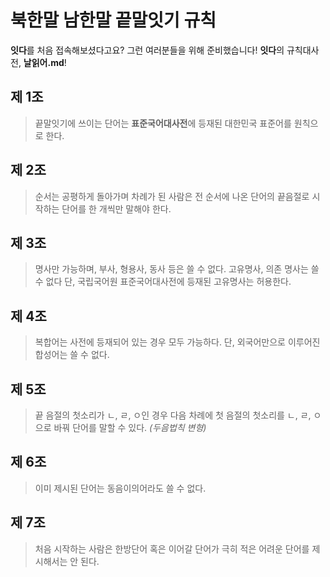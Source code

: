 # 북한말 남한말 끝말잇기 규칙
**잇다**를 처음 접속해보셨다고요? 그런 여러분들을 위해 준비했습니다! **잇다**의 규칙대사전, **날읽어.md**!



## 제 1조
> 끝말잇기에 쓰이는 단어는 **표준국어대사전**에 등재된 대한민국 표준어를 원칙으로 한다.



## 제 2조
> 순서는 공평하게 돌아가며 차례가 된 사람은 전 순서에 나온 단어의 끝음절로 시작하는 단어를 한 개씩만 말해야 한다.
  


## 제 3조
> 명사만 가능하며, 부사, 형용사, 동사 등은 쓸 수 없다. 고유명사, 의존 명사는 쓸 수 없다 단, 국립국어원 표준국어대사전에 등재된 고유명사는 허용한다.



## 제 4조
> 복합어는 사전에 등재되어 있는 경우 모두 가능하다. 단, 외국어만으로 이루어진 합성어는 쓸 수 없다. 
 


## 제 5조
> 끝 음절의 첫소리가 ㄴ, ㄹ, ㅇ인 경우 다음 차례에 첫 음절의 첫소리를 ㄴ, ㄹ, ㅇ으로 바꿔 단어를 말할 수 있다. *(두음법칙 변형)*



## 제 6조
> 이미 제시된 단어는 동음이의어라도 쓸 수 없다.



## 제 7조
> 처음 시작하는 사람은 한방단어 혹은 이어갈 단어가 극히 적은 어려운 단어를 제시해서는 안 된다.

